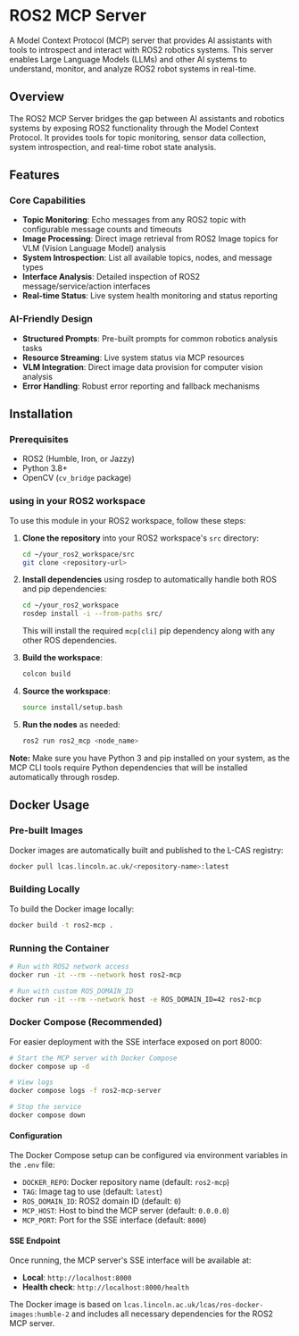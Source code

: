 # ROS2 MCP Server

A Model Context Protocol (MCP) server that provides AI assistants with tools to introspect and interact with ROS2 robotics systems. This server enables Large Language Models (LLMs) and other AI systems to understand, monitor, and analyze ROS2 robot systems in real-time.

## Overview

The ROS2 MCP Server bridges the gap between AI assistants and robotics systems by exposing ROS2 functionality through the Model Context Protocol. It provides tools for topic monitoring, sensor data collection, system introspection, and real-time robot state analysis.

## Features

### Core Capabilities
- **Topic Monitoring**: Echo messages from any ROS2 topic with configurable message counts and timeouts
- **Image Processing**: Direct image retrieval from ROS2 Image topics for VLM (Vision Language Model) analysis
- **System Introspection**: List all available topics, nodes, and message types
- **Interface Analysis**: Detailed inspection of ROS2 message/service/action interfaces
- **Real-time Status**: Live system health monitoring and status reporting

### AI-Friendly Design
- **Structured Prompts**: Pre-built prompts for common robotics analysis tasks
- **Resource Streaming**: Live system status via MCP resources
- **VLM Integration**: Direct image data provision for computer vision analysis
- **Error Handling**: Robust error reporting and fallback mechanisms

## Installation

### Prerequisites
- ROS2 (Humble, Iron, or Jazzy)
- Python 3.8+
- OpenCV (`cv_bridge` package)

### using in your ROS2 workspace

To use this module in your ROS2 workspace, follow these steps:

1. **Clone the repository** into your ROS2 workspace's `src` directory:
    ```bash
    cd ~/your_ros2_workspace/src
    git clone <repository-url>
    ```

2. **Install dependencies** using rosdep to automatically handle both ROS and pip dependencies:
    ```bash
    cd ~/your_ros2_workspace
    rosdep install -i --from-paths src/
    ```
    This will install the required `mcp[cli]` pip dependency along with any other ROS dependencies.

3. **Build the workspace**:
    ```bash
    colcon build
    ```

4. **Source the workspace**:
    ```bash
    source install/setup.bash
    ```

5. **Run the nodes** as needed:
    ```bash
    ros2 run ros2_mcp <node_name>
    ```

**Note:** Make sure you have Python 3 and pip installed on your system, as the MCP CLI tools require Python dependencies that will be installed automatically through rosdep.

## Docker Usage

### Pre-built Images

Docker images are automatically built and published to the L-CAS registry:

```bash
docker pull lcas.lincoln.ac.uk/<repository-name>:latest
```

### Building Locally

To build the Docker image locally:

```bash
docker build -t ros2-mcp .
```

### Running the Container

```bash
# Run with ROS2 network access
docker run -it --rm --network host ros2-mcp

# Run with custom ROS_DOMAIN_ID
docker run -it --rm --network host -e ROS_DOMAIN_ID=42 ros2-mcp
```

### Docker Compose (Recommended)

For easier deployment with the SSE interface exposed on port 8000:

```bash
# Start the MCP server with Docker Compose
docker compose up -d

# View logs
docker compose logs -f ros2-mcp-server

# Stop the service
docker compose down
```

#### Configuration

The Docker Compose setup can be configured via environment variables in the `.env` file:

- `DOCKER_REPO`: Docker repository name (default: `ros2-mcp`)
- `TAG`: Image tag to use (default: `latest`)
- `ROS_DOMAIN_ID`: ROS2 domain ID (default: `0`)
- `MCP_HOST`: Host to bind the MCP server (default: `0.0.0.0`)
- `MCP_PORT`: Port for the SSE interface (default: `8000`)

#### SSE Endpoint

Once running, the MCP server's SSE interface will be available at:
- **Local**: `http://localhost:8000`
- **Health check**: `http://localhost:8000/health`

The Docker image is based on `lcas.lincoln.ac.uk/lcas/ros-docker-images:humble-2` and includes all necessary dependencies for the ROS2 MCP server.

